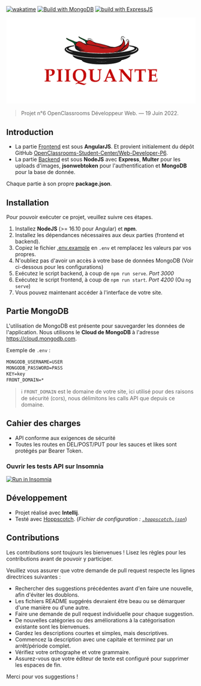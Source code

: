 [![wakatime](https://wakatime.com/badge/github/thomasbnt/DW_P6_Hot_Takes_backend_OC.svg?style=for-the-badge)](https://wakatime.com/badge/github/thomasbnt/DW_P6_Hot_Takes_backend_OC)
[![Build with MongoDB](https://img.shields.io/badge/Build%20with%20mongoDB-%2300f.svg?&color=800&style=for-the-badge&logo=mongodb&logoColor=white)](https://github.com/Automattic/mongoose)
[![build with ExpressJS](https://img.shields.io/badge/Build%20with%20Express-%234752C4.svg?&style=for-the-badge&color=white&logo=express&logoColor=black&alt=express)](https://github.com/expressjs/express)

![Hot Takes logo](piiquante.png)

> Projet n°6 OpenClassrooms Développeur Web. — 19 Juin 2022.

## Introduction

- La partie [Frontend](/frontend) est sous **AngularJS**. 
Et provient initialement du dépôt GitHub [OpenClassrooms-Student-Center/Web-Developer-P6](https://github.com/OpenClassrooms-Student-Center/Web-Developer-P6).
- La partie [Backend](/backend) est sous **NodeJS** avec **Express**, **Multer** pour les uploads d'images,
**jsonwebtoken** pour l'authentification et **MongoDB** pour la base de donnée.

Chaque partie à son propre **package.json**.

## Installation 
 
Pour pouvoir exécuter ce projet, veuillez suivre ces étapes. 

1. Installez **NodeJS** (>= 16.10 pour Angular) et **npm**.
2. Installez les dépendances nécessaires aux deux parties (frontend et backend).
3. Copiez le fichier [.env.example](/backend/.env.example) en `.env` et remplacez les valeurs par vos propres.
4. N'oubliez pas d'avoir un accès à votre base de données MongoDB (Voir ci-dessous pour les configurations)
5. Exécutez le script backend, à coup de `npm run serve`. _Port 3000_
6. Exécutez le script frontend, à coup de `npm run start`. _Port 4200_ (Ou `ng serve`)
7. Vous pouvez maintenant accéder à l'interface de votre site.

## Partie MongoDB

L'utilisation de MongoDB est présente pour sauvegarder les données de l'application.
Nous utilisons le **Cloud de MongoDB** à l'adresse https://cloud.mongodb.com.

Exemple de `.env` :

```dotenv
MONGODB_USERNAME=USER
MONGODB_PASSWORD=PASS
KEY=key
FRONT_DOMAIN=*
```

> ℹ `FRONT_DOMAIN` est le domaine de votre site, ici utilisé pour des raisons de sécurité (cors), nous délimitons les calls API que depuis ce domaine.

## Cahier des charges

- API conforme aux exigences de sécurité
- Toutes les routes en DEL/POST/PUT pour les sauces et likes sont protégés par Bearer Token.

### Ouvrir les tests API sur Insomnia

[![Run in Insomnia](https://insomnia.rest/images/run.svg)](https://insomnia.rest/run?label=Code&uri=https://raw.githubusercontent.com/thomasbnt/DW_P6_Hot_Takes_backend_OC/main/insomnia.json)

## Développement

- Projet réalisé avec **Intellij**.
- Testé avec [Hoppscotch](https://hoppscotch.io). (_Fichier de configuration : [`.hoppscotch.json`](hoppscotch.json)_)

## Contributions

Les contributions sont toujours les bienvenues ! Lisez les règles pour les contributions avant de pouvoir y participer.

Veuillez vous assurer que votre demande de pull request respecte les lignes directrices suivantes :

- Rechercher des suggestions précédentes avant d'en faire une nouvelle, afin d'éviter les doublons.
- Les fichiers README suggérés devraient être beau ou se démarquer d'une manière ou d'une autre.
- Faire une demande de pull request individuelle pour chaque suggestion.
- De nouvelles catégories ou des améliorations à la catégorisation existante sont les bienvenues.
- Gardez les descriptions courtes et simples, mais descriptives.
- Commencez la description avec une capitale et terminez par un arrêt/période complet.
- Vérifiez votre orthographe et votre grammaire.
- Assurez-vous que votre éditeur de texte est configuré pour supprimer les espaces de fin.

Merci pour vos suggestions !

